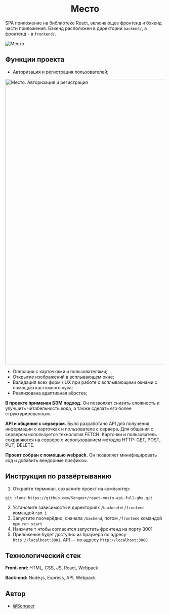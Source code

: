<h1 align="center">Место</h1>

SPA приложение на библиотекe React, включающее фронтенд и бэкенд части приложения. Бэкенд расположен в директории `backend/`, а фронтенд - в `frontend/`. 

![Место](https://github.com/Sengeer/react-mesto-api-full-gha/assets/63221404/9af5cbb4-ccd7-40f4-8eea-e7d3a5a0dd9d)

## Функции проекта

- Авторизация и регистрация пользователей;
<img width="898" alt="Место. Авторизация и регистрация" src="https://github.com/Sengeer/react-mesto-api-full-gha/assets/63221404/7aeddb77-bd75-4cdb-859d-f37bbc05abd2">

- Операции с карточками и пользователями;
- Открытие изображений в всплывающем окне;
- Валидация всех форм / UX при работе с всплывающими окнами с помощью кастомного хука;
- Реализована адаптивная вёрстка;

**В проекте применен БЭМ подход.** Он позволяет снизить сложность и улучшить читабельность кода, а также сделать его более структурированным.

**API и общение с сервером.** Было разработано API для получения информации о карточках и пользователе с сервера. Для общения с сервером используется технология FETCH. Карточки и пользователь сохраняются на сервере с использованием методов HTTP: GET, POST, PUT, DELETE.

**Проект собран с помощью webpack.** Он позволяет минифицировать код и добавить вендорные префиксы.
## Инструкция по развёртыванию

1. Откройте терминал, сохраните проект на компьютер:
```
git clone https://github.com/Sengeer/react-mesto-api-full-gha.git
```
2. Установите зависимости в директориях `/backend` и `/frontend` командой `npm i`
3. Запустите поочерёдно, сначала `/backend`, потом `/frontend` командой `npm run start`
4. Нажмите `Y` чтобы согласится запустить фронтенд на порту 3001
5. Приложение будет доступно из браузера по адресу `http://localhost:3001`, API — по адресу `http://localhost:3000`

## Технологический стек

**Front-end:** HTML, CSS, JS, React, Webpack

**Back-end:** Node.js, Express, API, Webpack



## Автор

- [@Sengeer](https://vk.com/sergey.polenov/)

